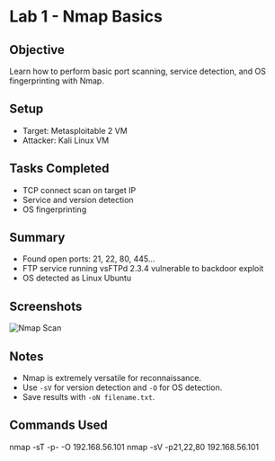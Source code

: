 # Lab 1 - Nmap Basics

## Objective  
Learn how to perform basic port scanning, service detection, and OS fingerprinting with Nmap.

## Setup  
- Target: Metasploitable 2 VM  
- Attacker: Kali Linux VM

## Tasks Completed  
- TCP connect scan on target IP  
- Service and version detection  
- OS fingerprinting

## Summary  
- Found open ports: 21, 22, 80, 445...  
- FTP service running vsFTPd 2.3.4 vulnerable to backdoor exploit  
- OS detected as Linux Ubuntu

## Screenshots  
![Nmap Scan](screenshots/nmap_scan.png)

## Notes  
- Nmap is extremely versatile for reconnaissance.  
- Use `-sV` for version detection and `-O` for OS detection.  
- Save results with `-oN filename.txt`.

## Commands Used  
nmap -sT -p- -O 192.168.56.101
nmap -sV -p21,22,80 192.168.56.101

